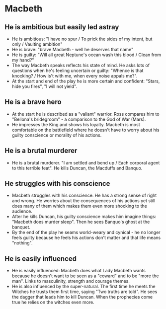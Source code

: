 # Macbeth

## He is ambitious but easily led astray

- He is ambitious: "I have no spur / To prick the sides of my intent, but only / Vaulting ambition"
- He is brave: "brave Macbeth - well he deserves that name"
- He is guilty: "Will all great Neptune's ocean wash this blood / Clean from my hand?"
- The way Macbeth speaks reflects his state of mind. He asks lots of questions when he's feeling uncertain or guilty: "Whence is that knocking? / How is't with me, when every noise appals me?".
- At the start and end of the play he is more certain and confident: "Stars, hide you fires", "I will not yield".

## He is a brave hero

- At the start he is described as a "valiant" warrior. Ross compares him to "Bellona's bridegroom" - a comparison to the God of War (Mars).
- He impresses the King and shows his loyalty. Macbeth is most comfortable on the battlefield where he doesn't have to worry about his guilty conscience or morality of his actions.

## He is a brutal murderer

- He is a brutal murderer. "I am settled and bend up / Each corporal agent to this terrible feat". He kills Duncan, the Macduffs and Banquo.

## He struggles with his conscience

- Macbeth struggles with his conscience. He has a strong sense of right and wrong. He worries about the consequences of his actions yet still does many of them which makes them even more shocking to the audience.
- After he kills Duncan, his guilty conscience makes him imagine things: "Macbeth does murder sleep". Then he sees Banquo's ghost at the banquet.
- By the end of the play he seams world-weary and cynical - he no longer feels guilty because he feels his actions don't matter and that life means "nothing".

## He is easily influenced

- He is easily influenced: Macbeth does what Lady Macbeth wants because he doesn't want to be seen as a "coward" and to be "more the man". Links to masculinity, strength and courage themes.
- He is also influenced by the super-natural. The first time he meets the Witches he trusts them first time, saying "Two truths are told". He sees the dagger that leads him to kill Duncan. When the prophecies come true he relies on the witches even more.
